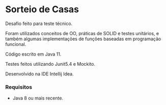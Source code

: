 # Sorteio de Casas
Desafio feito para teste técnico.

Foram utilizados conceitos de OO, práticas de SOLID e testes unitários, e também algumas implementações de funções baseadas em programação funcional.

Código escrito em Java 11.

Testes feitos utilizando Junit5.4 e Mockito.

Desenvolvido na IDE Intellij Idea.
### Requisitos
- Java 8 ou mais recente.
